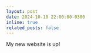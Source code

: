 ```yaml
---
layout: post
date: 2024-10-10 22:00:00-0300
inline: true
related_posts: false
---
```


My new website is up!

